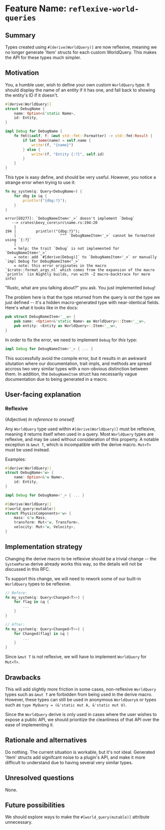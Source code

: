 # Feature Name: `reflexive-world-queries`

## Summary

Types created using `#[derive(WorldQuery)]` are now reflexive,
meaning we no longer generate 'Item' structs for each custom WorldQuery.
This makes the API for these types much simpler.

## Motivation

You, a humble user, wish to define your own custom `WorldQuery` type.
It should display the name of an entity if it has one, and fall back
to showing the entity's ID if it doesn't.

```rust
#[derive(WorldQuery)]
struct DebugName {
    name: Option<&'static Name>,
    id: Entity,
}

impl Debug for DebugName {
    fn fmt(&self, f: &mut std::fmt::Formatter) -> std::fmt:Result {
        if let Some(name) = self.name {
            write!(f, "{name}")
        } else {
            write!(f, "Entity {:?}", self.id)
        }
    }
}
```

This type is easy define, and should be very useful.
However, you notice a strange error when trying to use it:

```rust
fn my_system(q: Query<DebugName>) {
    for dbg in &q {
        println!("{dbg:?}");
    }
}
```

```
error[E0277]: `DebugNameItem<'_>` doesn't implement `Debug`
   --> crates\bevy_core\src\name.rs:194:20
    |
194 |         println!("{dbg:?}");
    |                    ^^^ `DebugNameItem<'_>` cannot be formatted using `{:?}`
    |
    = help: the trait `Debug` is not implemented for `DebugNameItem<'_>`
    = note: add `#[derive(Debug)]` to `DebugNameItem<'_>` or manually `impl Debug for DebugNameItem<'_>`
    = note: this error originates in the macro `$crate::format_args_nl` which comes from the expansion of the macro `println` (in Nightly builds, run with -Z macro-backtrace for more info)
```

"Rustc, what are you talking about?" you ask. You just implemented `Debug`!

The problem here is that the type returned from the query is *not* the type we just defined
-- it's a hidden macro-generated type with near-identical fields.
Here's what it looks like in the docs:

```rust
pub struct DebugNameItem<'__w> {
    pub name: <Option<&'static Name> as WorldQuery>::Item<'__w>,
    pub entity: <Entity as WorldQuery>::Item<'__w>,
}
```

In order to fix the error, we need to implement `Debug` for *this* type:

```rust
impl Debug for DebugNameItem<'_> { ... }
```

This successfully avoid the compile error, but it results in an awkward situtation where our documentation,
trait impls, and methods are spread accross two very similar types with a non-obvious distinction between them.
In addition, the `DebugNameItem` struct has necessarily vague documentation due to being generated in a macro.

## User-facing explanation

### **Reflexive**

(Adjective) *In reference to oneself.*

Any `WorldQuery` type used within `#[derive(WorldQuery)]` must be reflexive,
meaning it returns itself when used in a query.
Most `WorldQuery` types are reflexive, and may be used without consideration of this property.
A notable exception is `&mut T`, which is incompatible with the derive macro.
`Mut<T>` must be used instead.

Examples:

```rust
#[derive(WorldQuery)]
struct DebugName<'w> {
    name: Option<&'w Name>,
    id: Entity,
}

impl Debug for DebugName<'_> { ... }

#[derive(WorldQuery)]
#[world_query(mutable)]
struct PhysicsComponents<'w> {
    mass: &'w Mass,
    transform: Mut<'w, Transform>,
    velocity: Mut<'w, Velocity>,
}
```

## Implementation strategy

Changing the derive macro to be reflexive should be a trivial change
-- the `SystemParam` derive already works this way,
so the details will not be discussed in this RFC.

To support this change, we will need to rework some of our built-in
`WorldQuery` types to be reflexive.

```rust
// Before: 
fn my_system(q: Query<Changed<T>>) {
    for flag in &q {
        ...
    }
}

// After:
fn my_system(q: Query<Changed<T>>) {
    for Changed(flag) in &q {
        ...
    }
}
```

Since `&mut T` is not reflexive, we will have to implement `WorldQuery` for `Mut<T>`.

## Drawbacks

This will add slightly more friction in some cases, non-reflexive `WorldQuery`
types such as `&mut T` are forbidden from being used in the derive macro.
However, these types can still be used in anonymous `WorldQuery`s or types
such as `type MyQuery = (&'static mut A, &'static mut U)`.

Since the `WorldQuery` derive is only used in cases where the user wishes
to expose a public API, we should prioritize the cleanliness of that API
over the ease of implementing it.

## Rationale and alternatives

Do nothing. The current situation is workable, but it's not ideal.
Generated 'Item' structs add signifcant noise to a plugin's API,
and make it more difficult to understand due to having several very similar types.

## Unresolved questions

None.

## Future possibilities

We should explore ways to make the `#[world_query(mutable)]` attribute unnecessary.
